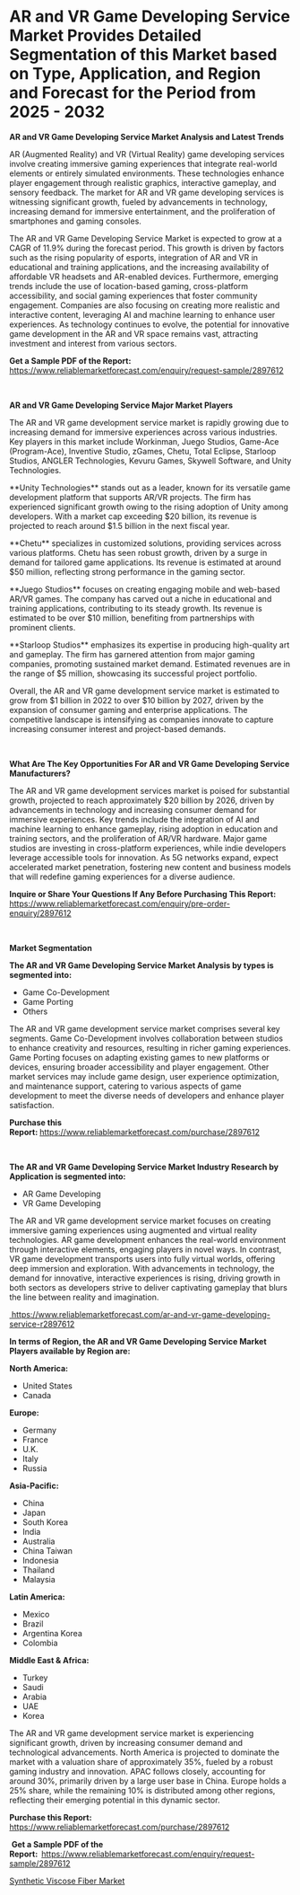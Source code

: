 <p><h1>AR and VR Game Developing Service Market Provides Detailed Segmentation of this Market based on Type, Application, and Region and Forecast for the Period from 2025 - 2032</h1></p><p><strong>AR and VR Game Developing Service Market Analysis and Latest Trends</strong></p>
<p><p>AR (Augmented Reality) and VR (Virtual Reality) game developing services involve creating immersive gaming experiences that integrate real-world elements or entirely simulated environments. These technologies enhance player engagement through realistic graphics, interactive gameplay, and sensory feedback. The market for AR and VR game developing services is witnessing significant growth, fueled by advancements in technology, increasing demand for immersive entertainment, and the proliferation of smartphones and gaming consoles.</p><p>The AR and VR Game Developing Service Market is expected to grow at a CAGR of 11.9% during the forecast period. This growth is driven by factors such as the rising popularity of esports, integration of AR and VR in educational and training applications, and the increasing availability of affordable VR headsets and AR-enabled devices. Furthermore, emerging trends include the use of location-based gaming, cross-platform accessibility, and social gaming experiences that foster community engagement. Companies are also focusing on creating more realistic and interactive content, leveraging AI and machine learning to enhance user experiences. As technology continues to evolve, the potential for innovative game development in the AR and VR space remains vast, attracting investment and interest from various sectors.</p></p>
<p><strong>Get a Sample PDF of the Report:&nbsp;</strong> <a href="https://www.reliablemarketforecast.com/enquiry/request-sample/2897612?utm_campaign=2940&utm_medium=2&utm_source=Github&utm_content=ia&utm_term=15032025&utm_id=ar-and-vr-game-developing-service">https://www.reliablemarketforecast.com/enquiry/request-sample/2897612</a></p>
<p>&nbsp;</p>
<p><strong>AR and VR Game Developing Service Major Market Players</strong></p>
<p><p>The AR and VR game development service market is rapidly growing due to increasing demand for immersive experiences across various industries. Key players in this market include Workinman, Juego Studios, Game-Ace (Program-Ace), Inventive Studio, zGames, Chetu, Total Eclipse, Starloop Studios, ANGLER Technologies, Kevuru Games, Skywell Software, and Unity Technologies.</p><p>**Unity Technologies** stands out as a leader, known for its versatile game development platform that supports AR/VR projects. The firm has experienced significant growth owing to the rising adoption of Unity among developers. With a market cap exceeding $20 billion, its revenue is projected to reach around $1.5 billion in the next fiscal year.</p><p>**Chetu** specializes in customized solutions, providing services across various platforms. Chetu has seen robust growth, driven by a surge in demand for tailored game applications. Its revenue is estimated at around $50 million, reflecting strong performance in the gaming sector.</p><p>**Juego Studios** focuses on creating engaging mobile and web-based AR/VR games. The company has carved out a niche in educational and training applications, contributing to its steady growth. Its revenue is estimated to be over $10 million, benefiting from partnerships with prominent clients.</p><p>**Starloop Studios** emphasizes its expertise in producing high-quality art and gameplay. The firm has garnered attention from major gaming companies, promoting sustained market demand. Estimated revenues are in the range of $5 million, showcasing its successful project portfolio.</p><p>Overall, the AR and VR game development service market is estimated to grow from $1 billion in 2022 to over $10 billion by 2027, driven by the expansion of consumer gaming and enterprise applications. The competitive landscape is intensifying as companies innovate to capture increasing consumer interest and project-based demands.</p></p>
<p>&nbsp;</p>
<p><strong>What Are The Key Opportunities For AR and VR Game Developing Service Manufacturers?</strong></p>
<p><p>The AR and VR game development services market is poised for substantial growth, projected to reach approximately $20 billion by 2026, driven by advancements in technology and increasing consumer demand for immersive experiences. Key trends include the integration of AI and machine learning to enhance gameplay, rising adoption in education and training sectors, and the proliferation of AR/VR hardware. Major game studios are investing in cross-platform experiences, while indie developers leverage accessible tools for innovation. As 5G networks expand, expect accelerated market penetration, fostering new content and business models that will redefine gaming experiences for a diverse audience.</p></p>
<p><strong>Inquire or Share Your Questions If Any Before Purchasing This Report:</strong> <a href="https://www.reliablemarketforecast.com/enquiry/pre-order-enquiry/2897612?utm_campaign=2940&utm_medium=2&utm_source=Github&utm_content=ia&utm_term=15032025&utm_id=ar-and-vr-game-developing-service">https://www.reliablemarketforecast.com/enquiry/pre-order-enquiry/2897612</a></p>
<p>&nbsp;</p>
<p><strong>Market Segmentation</strong></p>
<p><strong>The AR and VR Game Developing Service Market Analysis by types is segmented into:</strong></p>
<p><ul><li>Game Co-Development</li><li>Game Porting</li><li>Others</li></ul></p>
<p><p>The AR and VR game development service market comprises several key segments. Game Co-Development involves collaboration between studios to enhance creativity and resources, resulting in richer gaming experiences. Game Porting focuses on adapting existing games to new platforms or devices, ensuring broader accessibility and player engagement. Other market services may include game design, user experience optimization, and maintenance support, catering to various aspects of game development to meet the diverse needs of developers and enhance player satisfaction.</p></p>
<p><strong>Purchase this Report:&nbsp;</strong><a href="https://www.reliablemarketforecast.com/purchase/2897612?utm_campaign=2940&utm_medium=2&utm_source=Github&utm_content=ia&utm_term=15032025&utm_id=ar-and-vr-game-developing-service">https://www.reliablemarketforecast.com/purchase/2897612</a></p>
<p>&nbsp;</p>
<p><strong>The AR and VR Game Developing Service Market Industry Research by Application is segmented into:</strong></p>
<p><ul><li>AR Game Developing</li><li>VR Game Developing</li></ul></p>
<p><p>The AR and VR game development service market focuses on creating immersive gaming experiences using augmented and virtual reality technologies. AR game development enhances the real-world environment through interactive elements, engaging players in novel ways. In contrast, VR game development transports users into fully virtual worlds, offering deep immersion and exploration. With advancements in technology, the demand for innovative, interactive experiences is rising, driving growth in both sectors as developers strive to deliver captivating gameplay that blurs the line between reality and imagination.</p></p>
<p><a href="https://www.reliablemarketforecast.com/ar-and-vr-game-developing-service-r2897612?utm_campaign=2940&utm_medium=2&utm_source=Github&utm_content=ia&utm_term=15032025&utm_id=ar-and-vr-game-developing-service">&nbsp;https://www.reliablemarketforecast.com/ar-and-vr-game-developing-service-r2897612</a></p>
<p><strong>In terms of Region, the AR and VR Game Developing Service Market Players available by Region are:</strong></p>
<p>
    <p> <strong> North America: </strong>
        <ul>
            <li>United States</li>
            <li>Canada</li>
        </ul>
        </p> 
    <p> <strong> Europe: </strong>
        <ul>
            <li>Germany</li>
            <li>France</li>
            <li>U.K.</li>
            <li>Italy</li>
            <li>Russia</li>
        </ul>
        </p> 
    <p> <strong> Asia-Pacific: </strong>
        <ul>
            <li>China</li>
            <li>Japan</li>
            <li>South Korea</li>
            <li>India</li>
            <li>Australia</li>
            <li>China Taiwan</li>
            <li>Indonesia</li>
            <li>Thailand</li>
            <li>Malaysia</li>
        </ul>
        </p> 
    <p> <strong> Latin America: </strong>
        <ul>
            <li>Mexico</li>
            <li>Brazil</li>
            <li>Argentina Korea</li>
            <li>Colombia</li>
        </ul>
        </p> 
    <p> <strong> Middle East & Africa: </strong>
        <ul>
            <li>Turkey</li>
            <li>Saudi</li>
            <li>Arabia</li>
            <li>UAE</li>
            <li>Korea</li>
        </ul>
    </p>
    </p>
<p><p>The AR and VR game development service market is experiencing significant growth, driven by increasing consumer demand and technological advancements. North America is projected to dominate the market with a valuation share of approximately 35%, fueled by a robust gaming industry and innovation. APAC follows closely, accounting for around 30%, primarily driven by a large user base in China. Europe holds a 25% share, while the remaining 10% is distributed among other regions, reflecting their emerging potential in this dynamic sector.</p></p>
<p><strong>Purchase this Report: </strong><a href="https://www.reliablemarketforecast.com/purchase/2897612?utm_campaign=2940&utm_medium=2&utm_source=Github&utm_content=ia&utm_term=15032025&utm_id=ar-and-vr-game-developing-service">https://www.reliablemarketforecast.com/purchase/2897612</a></p>
<p>&nbsp;<strong>Get a Sample PDF of the Report:&nbsp;&nbsp;</strong><a href="https://www.reliablemarketforecast.com/enquiry/request-sample/2897612?utm_campaign=2940&utm_medium=2&utm_source=Github&utm_content=ia&utm_term=15032025&utm_id=ar-and-vr-game-developing-service">https://www.reliablemarketforecast.com/enquiry/request-sample/2897612</a></p>
<p><strong></strong></p>
<p><p><a href="https://github.com/ElviraLeka1962/Market-Research-Report-List-1/blob/main/synthetic-viscose-fiber-market.md?utm_campaign=2940&utm_medium=2&utm_source=Github&utm_content=ia&utm_term=15032025&utm_id=ar-and-vr-game-developing-service">Synthetic Viscose Fiber Market</a></p></p>